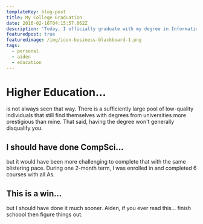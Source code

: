 ```yaml
---
templateKey: blog-post
title: My College Graduation
date: 2016-02-16T04:15:57.062Z
description: 'Today, I officially graduate with my degree in Information Technology.'
featuredpost: true
featuredimage: /img/icon-business-blackboard-1.png
tags:
  - personal
  - aiden
  - education
---
```

# Higher Education...

is not always seen that way.  There is a sufficiently large pool of low-quality individuals that still find themselves with degrees from universities more prestigious than mine.  That said, having the degree won't generally disqualify you.

## I should have done CompSci...

but it would have been more challenging to complete that with the same blistering pace.  During one 2-month term, I was enrolled in and completed 6 courses with all As.  

## This is a win...

but I should have done it much sooner.  Aiden, if you ever read this... finish schoool then figure things out.
